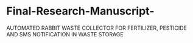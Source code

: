 # Final-Research-Manuscript-
AUTOMATED RABBIT WASTE COLLECTOR FOR FERTILIZER, PESTICIDE AND SMS NOTIFICATION IN WASTE STORAGE
